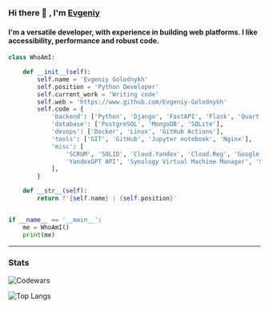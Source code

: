 ### Hi there 👋 , I'm [Evgeniy](https://www.github.com/Evgeniy-Golodnykh)

#### I'm a versatile developer, with experience in building web platforms. I like accessibility, performance and robust code.

```python
class WhoAmI:

    def __init__(self):
        self.name = 'Evgeniy Golodnykh'
        self.position = 'Python Developer'
        self.current_work = 'Writing code'
        self.web = 'https://www.github.com/Evgeniy-Golodnykh'
        self.code = {
            'backend': ['Python', 'Django', 'FastAPI', 'Flask', 'Quart'],
            'database': ['PostgreSQL', 'MongoDB', 'SQLite'],
            'devops': ['Docker', 'Linux', 'GitHub Actions'],
            'tools': ['GIT', 'GitHub', 'Jupyter notebook', 'Nginx'],
            'misc': [
                'SCRUM', 'SOLID', 'Cloud.Yandex', 'Cloud.Reg', 'Google API', 'ChatGPT API',
                'YandexGPT API', 'Synology Virtual Machine Manager', 'Synology Container Manager'
            ],
        }

    def __str__(self):
        return f'{self.name} | {self.position}'


if __name__ == '__main__':
    me = WhoAmI()
    print(me)
```
_________________
### Stats
![Codewars](https://www.codewars.com/users/Evgeniy-Golodnykh/badges/small)  
>
![Top Langs](https://github-readme-stats.vercel.app/api/top-langs/?username=Evgeniy-Golodnykh&layout=compact&show_icons=true&theme=dark)  
